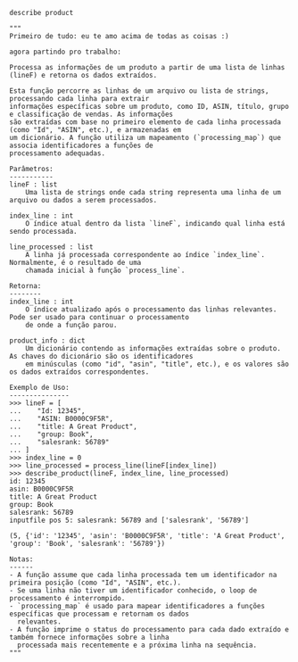     describe product
    
    """
    Primeiro de tudo: eu te amo acima de todas as coisas :)

    agora partindo pro trabalho:

    Processa as informações de um produto a partir de uma lista de linhas (lineF) e retorna os dados extraídos.

    Esta função percorre as linhas de um arquivo ou lista de strings, processando cada linha para extrair
    informações específicas sobre um produto, como ID, ASIN, título, grupo e classificação de vendas. As informações
    são extraídas com base no primeiro elemento de cada linha processada (como "Id", "ASIN", etc.), e armazenadas em 
    um dicionário. A função utiliza um mapeamento (`processing_map`) que associa identificadores a funções de 
    processamento adequadas.

    Parâmetros:
    -----------
    lineF : list
        Uma lista de strings onde cada string representa uma linha de um arquivo ou dados a serem processados.

    index_line : int
        O índice atual dentro da lista `lineF`, indicando qual linha está sendo processada.

    line_processed : list
        A linha já processada correspondente ao índice `index_line`. Normalmente, é o resultado de uma 
        chamada inicial à função `process_line`.

    Retorna:
    --------
    index_line : int
        O índice atualizado após o processamento das linhas relevantes. Pode ser usado para continuar o processamento 
        de onde a função parou.

    product_info : dict
        Um dicionário contendo as informações extraídas sobre o produto. As chaves do dicionário são os identificadores 
        em minúsculas (como "id", "asin", "title", etc.), e os valores são os dados extraídos correspondentes.

    Exemplo de Uso:
    ---------------
    >>> lineF = [
    ...    "Id: 12345",
    ...    "ASIN: B0000C9F5R",
    ...    "title: A Great Product",
    ...    "group: Book",
    ...    "salesrank: 56789"
    ... ]
    >>> index_line = 0
    >>> line_processed = process_line(lineF[index_line])
    >>> describe_product(lineF, index_line, line_processed)
    id: 12345
    asin: B0000C9F5R
    title: A Great Product
    group: Book
    salesrank: 56789
    inputfile pos 5: salesrank: 56789 and ['salesrank', '56789']
    
    (5, {'id': '12345', 'asin': 'B0000C9F5R', 'title': 'A Great Product', 'group': 'Book', 'salesrank': '56789'})

    Notas:
    ------
    - A função assume que cada linha processada tem um identificador na primeira posição (como "Id", "ASIN", etc.).
    - Se uma linha não tiver um identificador conhecido, o loop de processamento é interrompido.
    - `processing_map` é usado para mapear identificadores a funções específicas que processam e retornam os dados
      relevantes.
    - A função imprime o status do processamento para cada dado extraído e também fornece informações sobre a linha 
      processada mais recentemente e a próxima linha na sequência.
    """
